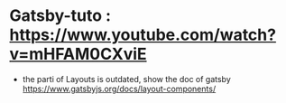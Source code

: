# Gatsby-tuto : https://www.youtube.com/watch?v=mHFAM0CXviE

- the parti of Layouts is outdated, show the doc of gatsby https://www.gatsbyjs.org/docs/layout-components/
